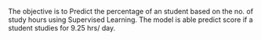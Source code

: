 The objective is to Predict the percentage of an student based on the no. of study hours using Supervised Learning.
The model is able predict score if a student studies for 9.25 hrs/ day.
